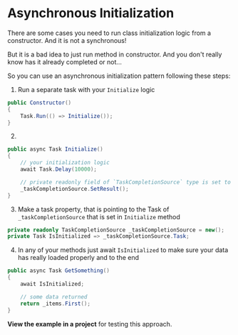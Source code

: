 # Asynchronous Initialization
There are some cases you need to run class initialization logic from a constructor. 
And it is not a synchronous! 

But it is a bad idea to just run method in constructor.
And you don't really know has it already completed or not...

So you can use an asynchronous initialization pattern following these steps:

1. Run a separate task with your `Initialize` logic
```c#
public Constructor()
{
    Task.Run(() => Initialize());
}
```

2. 
```c#
public async Task Initialize()
{
    // your initialization logic
    await Task.Delay(10000);

    // private readonly field of `TaskCompletionSource` type is set to finished
    _taskCompletionSource.SetResult();
}
```

3. Make a task property, that is pointing to the Task of `_taskCompletionSource` that is set in `Initialize` method
```c#
private readonly TaskCompletionSource _taskCompletionSource = new();
private Task IsInitialized => _taskCompletionSource.Task;
```

4. In any of your methods just await `IsInitialized` to make sure your data has really loaded properly and to the end
```c#
public async Task GetSomething()
{
    await IsInitialized;

    // some data returned
    return _items.First();
}
```

**View the example in a project** for testing this approach.